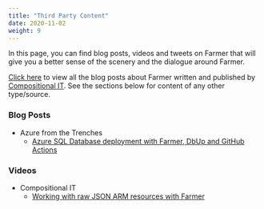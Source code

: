 ```yaml
---
title: "Third Party Content"
date: 2020-11-02
weight: 9
---
```


In this page, you can find blog posts, videos and tweets on Farmer that will give you a better sense of the scenery and the dialogue around Farmer.

[Click here](https://www.compositional-it.com/news-blog/tag/farmer/) to view all the blog posts about Farmer written and published by [Compositional IT](https://www.compositional-it.com). See the sections below for content of any other type/source.

### Blog Posts
- Azure from the Trenches
  - [Azure SQL Database deployment with Farmer, DbUp and GitHub Actions](https://www.azurefromthetrenches.com/azure-sql-database-deployment-with-farmer-dbup-and-github-actions/)

### Videos
- Compositional IT
  - [Working with raw JSON ARM resources with Farmer](https://www.youtube.com/watch?v=a8pWqGqPKGg)